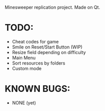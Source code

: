 Minesweeper replication project. Made on Qt.

# TODO:

- Cheat codes for game 
- Smile on Reset/Start Button (WIP)
- Resize field depending on difficulty
- Main Menu
- Sort resources by folders
- Custom mode


# KNOWN BUGS:

- NONE (yet)
